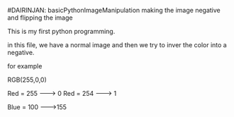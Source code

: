 #DAIRINJAN: basicPythonImageManipulation
making the image negative and flipping the image

This is my first python programming.

in this file, we have a normal image and then we try to inver the color into a negative.

for example

RGB(255,0,0)

Red = 255    ---> 0
Red = 254    ---> 1

Blue = 100   --->155
